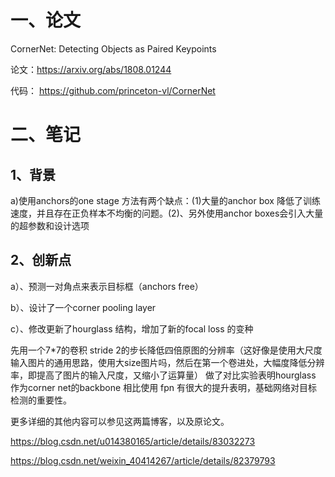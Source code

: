 # 一、论文

CornerNet: Detecting Objects as Paired Keypoints

论文：https://arxiv.org/abs/1808.01244

代码： https://github.com/princeton-vl/CornerNet

# 二、笔记
## 1、背景
a)使用anchors的one stage 方法有两个缺点：(1)大量的anchor box 降低了训练速度，并且存在正负样本不均衡的问题。(2)、另外使用anchor boxes会引入大量的超参数和设计选项

## 2、创新点
a）、预测一对角点来表示目标框（anchors free）

b）、设计了一个corner pooling layer

c）、修改更新了hourglass 结构，增加了新的focal loss 的变种

先用一个7*7的卷积 stride 2的步长降低四倍原图的分辨率（这好像是使用大尺度输入图片的通用思路，使用大size图片吗，然后在第一个卷进处，大幅度降低分辨率，即提高了图片的输入尺度，又缩小了运算量）
做了对比实验表明hourglass 作为corner net的backbone 相比使用 fpn 有很大的提升表明，基础网络对目标检测的重要性。


更多详细的其他内容可以参见这两篇博客，以及原论文。

https://blog.csdn.net/u014380165/article/details/83032273

https://blog.csdn.net/weixin_40414267/article/details/82379793
